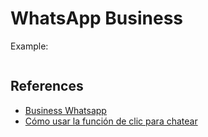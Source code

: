 # WhatsApp Business
Example:
```
```

## References
- [Business Whatsapp](https://business.whatsapp.com/)
- [Cómo usar la función de clic para chatear](https://faq.whatsapp.com/5913398998672934)
